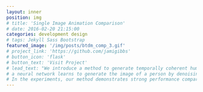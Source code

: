 ```yaml
---
layout: inner
position: img
# title: 'Single Image Animation Comparison'
# date: 2016-02-20 21:15:00
categories: development design
# tags: Jekyll Sass Bootstrap
featured_image: '/img/posts/btdm_comp_3.gif'
# project_link: 'https://github.com/jamigibbs'
# button_icon: 'flask'
# button_text: 'Visit Project'
# lead_text: "We introduce a method to generate temporally coherent human animation from a single image, a video, or a random noise. This problem has been formulated as modeling of an auto-regressive generation, i.e., to regress past frames to decode future frames. However, such unidirectional generation is highly prone to motion drifting over time, generating unrealistic human animation with significant artifacts such as appearance distortion. We claim that bidirectional temporal modeling enforces temporal coherence on a generative network by largely suppressing the motion ambiguity of human appearance. To prove our claim, we design a novel human animation framework using a denoising diffusion model: 
# a neural network learns to generate the image of a person by denoising temporal Gaussian noises whose intermediate results are cross-conditioned bidirectionally between consecutive frames. 
# In the experiments, our method demonstrates strong performance compared to existing unidirectional approaches with realistic temporal coherence."
---
```

